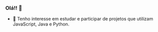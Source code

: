 ### Olá!! 👋



- 🌱 Tenho interesse em estudar e participar de projetos que utilizam JavaScript, Java e Python. 



